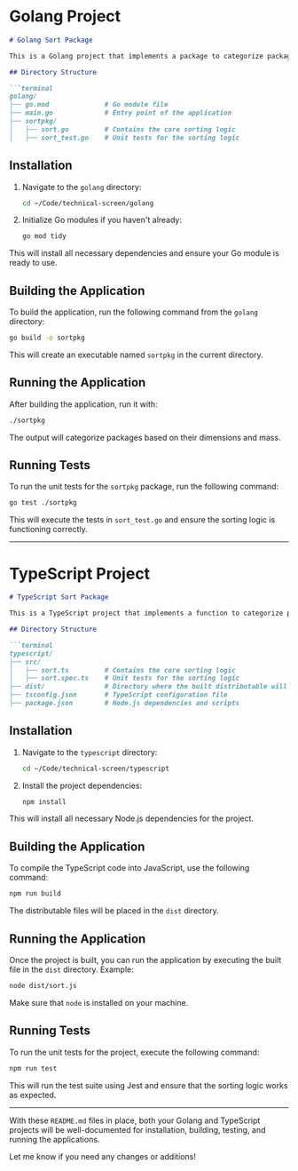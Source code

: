 
# Golang Project

```markdown
# Golang Sort Package

This is a Golang project that implements a package to categorize packages as `STANDARD`, `SPECIAL`, or `REJECTED` based on their volume and mass.

## Directory Structure

```terminal
golang/
├── go.mod              # Go module file
├── main.go             # Entry point of the application
├── sortpkg/
│   ├── sort.go         # Contains the core sorting logic
│   ├── sort_test.go    # Unit tests for the sorting logic
```

## Installation

1. Navigate to the `golang` directory:
   ```bash
   cd ~/Code/technical-screen/golang
   ```

2. Initialize Go modules if you haven't already:
   ```bash
   go mod tidy
   ```

This will install all necessary dependencies and ensure your Go module is ready to use.

## Building the Application

To build the application, run the following command from the `golang` directory:

```bash
go build -o sortpkg
```

This will create an executable named `sortpkg` in the current directory.

## Running the Application

After building the application, run it with:

```bash
./sortpkg
```

The output will categorize packages based on their dimensions and mass.

## Running Tests

To run the unit tests for the `sortpkg` package, run the following command:

```bash
go test ./sortpkg
```

This will execute the tests in `sort_test.go` and ensure the sorting logic is functioning correctly.

---

# TypeScript Project

```markdown
# TypeScript Sort Package

This is a TypeScript project that implements a function to categorize packages as `STANDARD`, `SPECIAL`, or `REJECTED` based on their volume and mass.

## Directory Structure

```terminal
typescript/
├── src/
│   ├── sort.ts         # Contains the core sorting logic
│   ├── sort.spec.ts    # Unit tests for the sorting logic
├── dist/               # Directory where the built distributable will be placed
├── tsconfig.json       # TypeScript configuration file
├── package.json        # Node.js dependencies and scripts
```

## Installation

1. Navigate to the `typescript` directory:
   ```bash
   cd ~/Code/technical-screen/typescript
   ```

2. Install the project dependencies:
   ```bash
   npm install
   ```

This will install all necessary Node.js dependencies for the project.

## Building the Application

To compile the TypeScript code into JavaScript, use the following command:

```bash
npm run build
```

The distributable files will be placed in the `dist` directory.

## Running the Application

Once the project is built, you can run the application by executing the built file in the `dist` directory. Example:

```bash
node dist/sort.js
```

Make sure that `node` is installed on your machine.

## Running Tests

To run the unit tests for the project, execute the following command:

```bash
npm run test
```

This will run the test suite using Jest and ensure that the sorting logic works as expected.

---

With these `README.md` files in place, both your Golang and TypeScript projects will be well-documented for installation, building, testing, and running the applications.

Let me know if you need any changes or additions!

